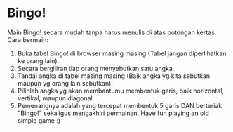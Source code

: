 # Bingo!
Main Bingo! secara mudah tanpa harus menulis di atas potongan kertas.
Cara bermain:
  1. Buka tabel Bingo! di browser masing masing (Tabel jangan diperlihatkan ke orang lain).
  2. Secara bergiliran tiap orang menyebutkan satu angka.
  3. Tandai angka di tabel masing masing (Baik angka yg kita sebutkan maupun yg orang lain sebutkan).
  4. Pilihlah angka yg akan membantumu membentuk garis, baik horizontal, vertikal, maupun diagonal.
  5. Pemenangnya adalah yang tercepat membentuk 5 garis DAN berteriak "Bingo!" sekaligus mengakhiri permainan.
Have fun playing an old simple game :)
